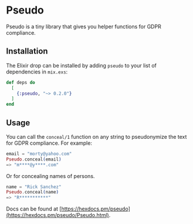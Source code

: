 # Pseudo

Pseudo is a tiny library that gives you helper functions for GDPR compliance.

## Installation

The Elixir drop can be installed by adding `pseudo` to your list of dependencies in `mix.exs`:

```elixir
def deps do
  [
    {:pseudo, "~> 0.2.0"}
  ]
end
```

## Usage

You can call the `conceal/1` function on any string to pseudonymize the text for
GDPR compliance. For example:

```elixir
email = "morty@yahoo.com"
Pseudo.conceal(email)
=> "m****@y****.com"
```

Or for concealing names of persons.
```elixir
name = "Rick Sanchez"
Pseudo.conceal(name)
=> "R***********"
```

Docs can be found at [https://hexdocs.pm/pseudo](https://hexdocs.pm/pseudo/Pseudo.html).
